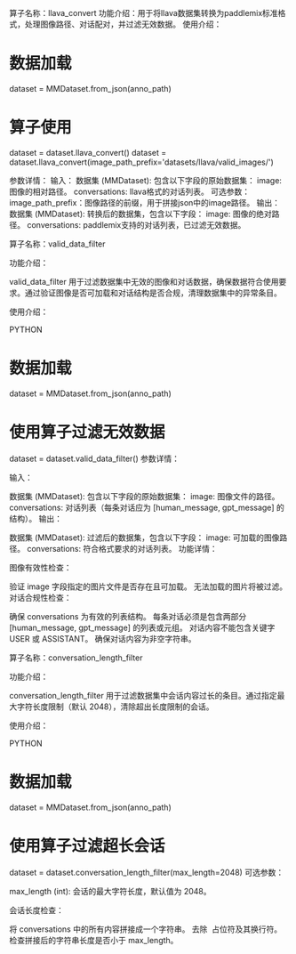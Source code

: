 算子名称：llava_convert
功能介绍：用于将llava数据集转换为paddlemix标准格式，处理图像路径、对话配对，并过滤无效数据。
使用介绍：

# 数据加载
dataset = MMDataset.from_json(anno_path)
# 算子使用
dataset = dataset.llava_convert()
dataset = dataset.llava_convert(image_path_prefix='datasets/llava/valid_images/')

参数详情：
输入：
数据集 (MMDataset): 包含以下字段的原始数据集：
image: 图像的相对路径。
conversations: llava格式的对话列表。
可选参数：image_path_prefix：图像路径的前缀，用于拼接json中的image路径。
输出：
数据集 (MMDataset): 转换后的数据集，包含以下字段：
image: 图像的绝对路径。
conversations: paddlemix支持的对话列表，已过滤无效数据。




算子名称：valid_data_filter

功能介绍：

valid_data_filter 用于过滤数据集中无效的图像和对话数据，确保数据符合使用要求。通过验证图像是否可加载和对话结构是否合规，清理数据集中的异常条目。

使用介绍：

PYTHON
# 数据加载
dataset = MMDataset.from_json(anno_path)

# 使用算子过滤无效数据
dataset = dataset.valid_data_filter()
参数详情：

输入：

数据集 (MMDataset): 包含以下字段的原始数据集：
image: 图像文件的路径。
conversations: 对话列表（每条对话应为 [human_message, gpt_message] 的结构）。
输出：

数据集 (MMDataset): 过滤后的数据集，包含以下字段：
image: 可加载的图像路径。
conversations: 符合格式要求的对话列表。
功能详情：

图像有效性检查：

验证 image 字段指定的图片文件是否存在且可加载。
无法加载的图片将被过滤。
对话合规性检查：

确保 conversations 为有效的列表结构。
每条对话必须是包含两部分 [human_message, gpt_message] 的列表或元组。
对话内容不能包含关键字 USER 或 ASSISTANT。
确保对话内容为非空字符串。



算子名称：conversation_length_filter

功能介绍：

conversation_length_filter 用于过滤数据集中会话内容过长的条目。通过指定最大字符长度限制（默认 2048），清除超出长度限制的会话。

使用介绍：

PYTHON
# 数据加载
dataset = MMDataset.from_json(anno_path)

# 使用算子过滤超长会话
dataset = dataset.conversation_length_filter(max_length=2048)
可选参数：

max_length (int): 会话的最大字符长度，默认值为 2048。

会话长度检查：

将 conversations 中的所有内容拼接成一个字符串。
去除 <image> 占位符及其换行符。
检查拼接后的字符串长度是否小于 max_length。